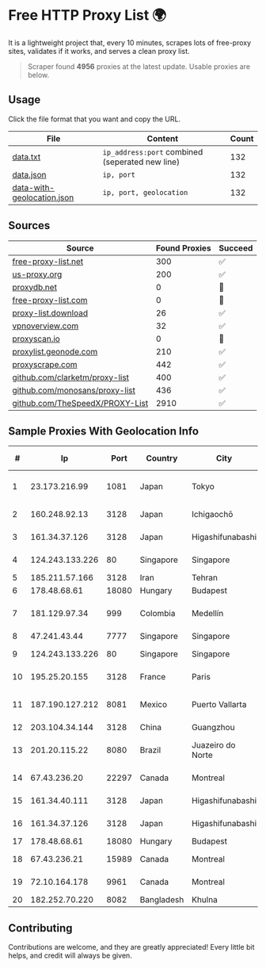 
# Free HTTP Proxy List 🌍

It is a lightweight project that, every 10 minutes, scrapes lots of free-proxy sites, validates if it works, and serves a clean proxy list.


> Scraper found **4956** proxies at the latest update. Usable proxies are below.

## Usage

Click the file format that you want and copy the URL.


|File|Content|Count|
|----|-------|-----|
|[data.txt](https://raw.githubusercontent.com/themiralay/Proxy-List-World/master/data.txt)|`ip_address:port` combined (seperated new line)|132|
|[data.json](https://raw.githubusercontent.com/themiralay/Proxy-List-World/master/data.json)|`ip, port`|132|
|[data-with-geolocation.json](https://raw.githubusercontent.com/themiralay/Proxy-List-World/master/data-with-geolocation.json)|`ip, port, geolocation`|132|

## Sources

|Source|Found Proxies|Succeed|
|------|-------------|-------|
|[free-proxy-list.net](https://free-proxy-list.net)|300|✅|
|[us-proxy.org](https://www.us-proxy.org)|200|✅|
|[proxydb.net](http://proxydb.net)|0|🚫|
|[free-proxy-list.com](https://free-proxy-list.com/?page=&port=&type%5B%5D=http&type%5B%5D=https&up_time=0&search=Search)|0|🚫|
|[proxy-list.download](https://www.proxy-list.download/HTTP)|26|✅|
|[vpnoverview.com](https://vpnoverview.com/privacy/anonymous-browsing/free-proxy-servers)|32|✅|
|[proxyscan.io](https://www.proxyscan.io)|0|🚫|
|[proxylist.geonode.com](https://proxylist.geonode.com/api/proxy-list?limit=300&page=1&sort_by=lastChecked&sort_type=desc&protocols=http,https)|210|✅|
|[proxyscrape.com](https://api.proxyscrape.com/v2/?request=displayproxies&protocol=http&timeout=10000&country=all&ssl=all&anonymity=all)|442|✅|
|[github.com/clarketm/proxy-list](https://raw.githubusercontent.com/clarketm/proxy-list/master/proxy-list-raw.txt)|400|✅|
|[github.com/monosans/proxy-list](https://raw.githubusercontent.com/monosans/proxy-list/main/proxies/http.txt)|436|✅|
|[github.com/TheSpeedX/PROXY-List](https://raw.githubusercontent.com/TheSpeedX/PROXY-List/master/http.txt)|2910|✅|


## Sample Proxies With Geolocation Info

|#|Ip|Port|Country|City|Internet Service Provider|
|-|--|----|-------|----|-------------------------|
|1|23.173.216.99|1081|Japan|Tokyo|Eons Data Communications Limited|
|2|160.248.92.13|3128|Japan|Ichigaochō|NTT PC Communications, Inc.|
|3|161.34.37.126|3128|Japan|Higashifunabashi|NTT PC Communications, Inc.|
|4|124.243.133.226|80|Singapore|Singapore|Huawei International Pte. Ltd.|
|5|185.211.57.166|3128|Iran|Tehran|Mahdiar Rafiee|
|6|178.48.68.61|18080|Hungary|Budapest|UPC|
|7|181.129.97.34|999|Colombia|Medellín|EPM Telecomunicaciones S.A. E.S.P.|
|8|47.241.43.44|7777|Singapore|Singapore|Alibaba Cloud LLC|
|9|124.243.133.226|80|Singapore|Singapore|Huawei International Pte. Ltd.|
|10|195.25.20.155|3128|France|Paris|Orange Business Services|
|11|187.190.127.212|8081|Mexico|Puerto Vallarta|Total Play Telecomunicaciones SA De CV|
|12|203.104.34.144|3128|China|Guangzhou|Fuzhou|
|13|201.20.115.22|8080|Brazil|Juazeiro do Norte|DB3 SERVICOS DE TELECOMUNICACOES S.A|
|14|67.43.236.20|22297|Canada|Montreal|GloboTech Communications|
|15|161.34.40.111|3128|Japan|Higashifunabashi|NTT PC Communications, Inc.|
|16|161.34.37.126|3128|Japan|Higashifunabashi|NTT PC Communications, Inc.|
|17|178.48.68.61|18080|Hungary|Budapest|UPC|
|18|67.43.236.21|15989|Canada|Montreal|GloboTech Communications|
|19|72.10.164.178|9961|Canada|Montreal|GloboTech Communications|
|20|182.252.70.220|8082|Bangladesh|Khulna|Agni Systems Limited|



## Contributing

Contributions are welcome, and they are greatly appreciated! Every
little bit helps, and credit will always be given.

